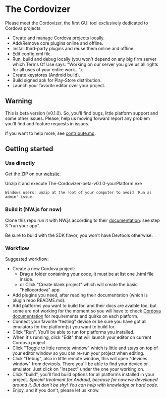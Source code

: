 
# The Cordovizer 

Please meet the Cordovizer, the first GUI tool exclusively dedicated to Cordova projects:
- Create and manage Cordova projects locally.
- Add/Remove core plugins online and offline.
- Install third-party plugins and reuse them online and offline.
- Edit config.xml file.
- Run, build and debug locally (you won't depend on any big firm server which Terms Of Use says: "Working on our server you give us all rights for all uses of your entire work...").
- Create keystores (Android build).
- Build signed apk for Play-Store distribution.
- Launch your favorite editor over your project.

## Warning
This is beta version (v0.1.0). So, you'll find bugs, little platform support and some other issues. Please, help us moving forward report any problem you'll find and feature requests in issues.

If you want to help more, see [contribute.md](./contribute.md).

## Getting started

### Use directly
Get the ZIP on our [website](http://www.cordovizer.cdswebbuilder.eu).

Unzip it and execute The-Cordovizer-beta-v0.1.0-yourPlatform.exe

```
Windows users: unzip at the root of your computer to avoid 'Run as admin' issue.
```


### Build it (NW.js for now)
Clone this repo run it with NW.js according to their [documentation](http://docs.nwjs.io/en/latest/For%20Users/Getting%20Started/#write-nwjs-app): see step 3 "run your app".

Be sure to build with the SDK flavor, you won't have Devtools otherwise.

### Workflow
Suggested workflow:
- Create a new Cordova project:
    - Drag a folder containing your code, it must be at list one .html file inside.
    - or Click "Create blank project" which will create the basic "hellocordova" app.
- Add plugins you need, after reading their documentation (which is plugin repo README.md).
- Add platforms you want to build for, and their docs are avaible too, but some are not working for the moment so you will have to check [Cordova documentation](http://cordova.apache.org/docs/en/latest/) for requirements and quirks on each platform.
- Connect your favorite "testing" device or be sure you have got all emulators for the platform(s) you want to build for.
- Click "Run", You'll be able to run for platforms you installed.
- When it's running, click "Edit" that will launch your editor on current Cordova project.
- Click "Toggle to little remote window" which is little and stays on top of your editor window so you can re-run your project when editing.
- Click "Debug", also in little remote window, this will open "devices window" from devtools. There you'll be able to find your device or emulator. Just click on "inspect" under the one your working on.
- Click "build", you'll find build options for all platforms installed in your project. *Special treatment for Android, because for now we develloped around it. But don't be shy! You can help with knowledge or hard code*.
- Enjoy, and if you don't, please let us know.


